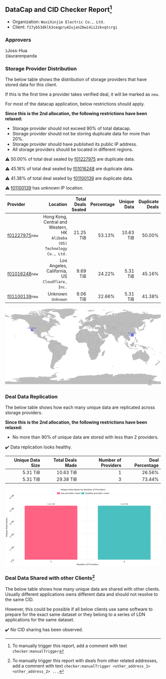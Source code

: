 ## DataCap and CID Checker Report[^1]
 - Organization: `WuxiXinjie Electric Co., Ltd.`
 - Client: `f17yb53dklk3ceqpru42ujan2bwi4ii2zkvqtcrgi`
### Approvers
`1`Joss-Hua<br/>`1`laurarenpanda

### Storage Provider Distribution
The below table shows the distribution of storage providers that have stored data for this client.

If this is the first time a provider takes verified deal, it will be marked as `new`.

For most of the datacap application, below restrictions should apply.

**Since this is the 2nd allocation, the following restrictions have been relaxed:**
 - Storage provider should not exceed 90% of total datacap.
 - Storage provider should not be storing duplicate data for more than 20%.
 - Storage provider should have published its public IP address.
 - All storage providers should be located in different regions.

⚠️ 50.00% of total deal sealed by [f01227975](https://filfox.info/en/address/f01227975) are duplicate data.

⚠️ 45.16% of total deal sealed by [f01016248](https://filfox.info/en/address/f01016248) are duplicate data.

⚠️ 41.38% of total deal sealed by [f01100139](https://filfox.info/en/address/f01100139) are duplicate data.

⚠️ [f01100139](https://filfox.info/en/address/f01100139) has unknown IP location.

| Provider                                                    |                                                                   Location | Total Deals Sealed | Percentage | Unique Data | Duplicate Deals |
| :---------------------------------------------------------- | -------------------------------------------------------------------------: | -----------------: | ---------: | ----------: | --------------: |
| [f01227975](https://filfox.info/en/address/f01227975)`new`  | Hong Kong, Central and Western, HK<br/>`Alibaba (US) Technology Co., Ltd.` |          21.25 TiB |     53.13% |   10.63 TiB |          50.00% |
| [f01016248](https://filfox.info/en/address/f01016248)`new`  |                         Los Angeles, California, US<br/>`Cloudflare, Inc.` |           9.69 TiB |     24.22% |    5.31 TiB |          45.16% |
| [f01100139](https://filfox.info/en/address/f01100139)`new`  |                                                      Unknown<br/>`Unknown` |           9.06 TiB |     22.66% |    5.31 TiB |          41.38% |

<img src="https://raw.githubusercontent.com/data-preservation-programs/filplus-checker-assets/main/filecoin-project/filecoin-plus-large-datasets/issues/1431/1686275403869.png"/>

### Deal Data Replication
The below table shows how each many unique data are replicated across storage providers.


**Since this is the 2nd allocation, the following restrictions have been relaxed:**
- No more than 90% of unique data are stored with less than 2 providers.

✔️ Data replication looks healthy.

| Unique Data Size | Total Deals Made | Number of Providers | Deal Percentage |
| ---------------: | ---------------: | ------------------: | --------------: |
|         5.31 TiB |        10.63 TiB |                   1 |          26.56% |
|         5.31 TiB |        29.38 TiB |                   3 |          73.44% |

<img src="https://raw.githubusercontent.com/data-preservation-programs/filplus-checker-assets/main/filecoin-project/filecoin-plus-large-datasets/issues/1431/1686275404591.png"/>

### Deal Data Shared with other Clients[^3]
The below table shows how many unique data are shared with other clients.
Usually different applications owns different data and should not resolve to the same CID.

However, this could be possible if all below clients use same software to prepare for the exact same dataset or they belong to a series of LDN applications for the same dataset.

✔️ No CID sharing has been observed.

[^1]: To manually trigger this report, add a comment with text `checker:manualTrigger`

[^2]: Deals from those addresses are combined into this report as they are specified with `checker:manualTrigger`

[^3]: To manually trigger this report with deals from other related addresses, add a comment with text `checker:manualTrigger <other_address_1> <other_address_2> ...`
